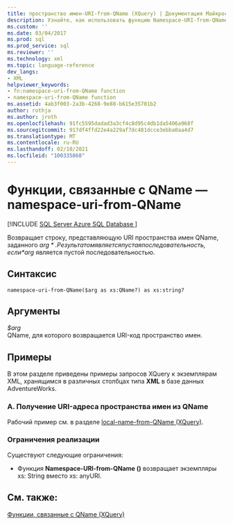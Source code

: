 ```yaml
---
title: пространство имен-URI-from-QName (XQuery) | Документация Майкрософт
description: Узнайте, как использовать функцию Namespace-URI-from-QName для получения URI пространства имен QName.
ms.custom: ''
ms.date: 03/04/2017
ms.prod: sql
ms.prod_service: sql
ms.reviewer: ''
ms.technology: xml
ms.topic: language-reference
dev_langs:
- XML
helpviewer_keywords:
- fn:namespace-uri-from-QName function
- namespace-uri-from-QName function
ms.assetid: 4ab3f003-2a3b-4268-9e88-b615e35701b2
author: rothja
ms.author: jroth
ms.openlocfilehash: 91fc5595dadad3a3cf4c8d95c4db1da5406a968f
ms.sourcegitcommit: 917df4ffd22e4a229af7dc481dcce3ebba0aa4d7
ms.translationtype: MT
ms.contentlocale: ru-RU
ms.lasthandoff: 02/10/2021
ms.locfileid: "100335868"
---
```

# <a name="functions-related-to-qnames---namespace-uri-from-qname"></a>Функции, связанные с QName — namespace-uri-from-QName
[!INCLUDE [SQL Server Azure SQL Database ](../includes/applies-to-version/sqlserver.md)]

  Возвращает строку, представляющую URI пространства имен QName, заданного *$arg*. Результатом является пустая последовательность, если *$arg* является пустой последовательностью.  
  
## <a name="syntax"></a>Синтаксис  
  
```  
namespace-uri-from-QName($arg as xs:QName?) as xs:string?  
```  
  
## <a name="arguments"></a>Аргументы  
 *$arg*  
 QName, для которого возвращается URI-код пространство имен.  
  
## <a name="examples"></a>Примеры  
 В этом разделе приведены примеры запросов XQuery к экземплярам XML, хранящимся в различных столбцах типа **XML** в базе данных AdventureWorks.  
  
### <a name="a-retrieve-the-namespace-uri-from-a-qname"></a>A. Получение URI-адреса пространства имен из QName  
 Рабочий пример см. в разделе [local-name-from-QName &#40;XQuery&#41;](../xquery/functions-related-to-qnames-local-name-from-qname.md).  
  
### <a name="implementation-limitations"></a>Ограничения реализации  
 Существуют следующие ограничения:  
  
-   Функция **Namespace-URI-from-QName ()** возвращает экземпляры xs: String вместо xs: anyURI.  
  
## <a name="see-also"></a>См. также:  
 [Функции, связанные с QName &#40;XQuery&#41;](./functions-related-to-qnames-expanded-qname.md)  
  
